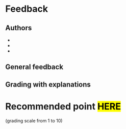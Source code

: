 # Feedback

## Authors
-
-
-

## General feedback

## Grading with explanations

# Recommended point <mark>HERE<mark>
(grading scale from 1 to 10)
